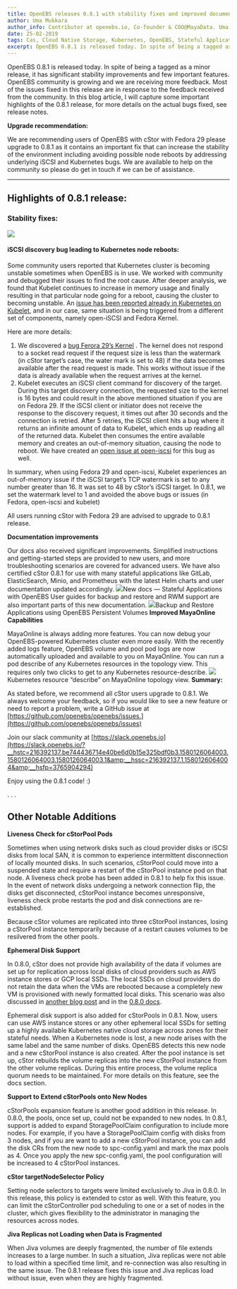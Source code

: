 ```yaml
---
title: OpenEBS releases 0.8.1 with stability fixes and improved documentation
author: Uma Mukkara
author_info: Contributor at openebs.io, Co-founder & COO@MayaData. Uma led product development in the early days of MayaData (CloudByte).
date: 25-02-2019
tags: Cas, Cloud Native Storage, Kubernetes, OpenEBS, Stateful Applications
excerpt: OpenEBS 0.8.1 is released today. In spite of being a tagged as a minor release, it has significant stability improvements and few important features. 
---
```


OpenEBS 0.8.1 is released today. In spite of being a tagged as a minor release, it has significant stability improvements and few important features. OpenEBS community is growing and we are receiving more feedback. Most of the issues fixed in this release are in response to the feedback received from the community. In this blog article, I will capture some important highlights of the 0.8.1 release, for more details on the actual bugs fixed, see release notes.

**Upgrade recommendation:**

We are recommending users of OpenEBS with cStor with Fedora 29 please upgrade to 0.8.1 as it contains an important fix that can increase the stability of the environment including avoiding possible node reboots by addressing underlying iSCSI and Kubernetes bugs. We are available to help on the community so please do get in touch if we can be of assistance.

---

## Highlights of 0.8.1 release:

### Stability fixes:
![](https://cdn-images-1.medium.com/max/800/1*7BRJmxRw7IKONv7KKAgnkg.png)
#### iSCSI discovery bug leading to Kubernetes node reboots:

Some community users reported that Kubernetes cluster is becoming unstable sometimes when OpenEBS is in use. We worked with community and debugged their issues to find the root cause. After deeper analysis, we found that Kubelet continues to increase in memory usage and finally resulting in that particular node going for a reboot, causing the cluster to becoming unstable. An [issue has been reported already in Kubernetes on Kubelet](https://github.com/kubernetes/kubernetes/issues/70890), and in our case, same situation is being triggered from a different set of components, namely open-iSCSI and Fedora Kernel.

Here are more details:

1. We discovered a [bug Ferora 29’s Kernel](https://bugzilla.redhat.com/show_bug.cgi?id=1679565) . The kernel does not respond to a socket read request if the request size is less than the watermark (in cStor target’s case, the water mark is set to 48) if the data becomes available after the read request is made. This works without issue if the data is already available when the request arrives at the kernel.
2. Kubelet executes an iSCSI client command for discovery of the target. During this target discovery connection, the requested size to the kernel is 16 bytes and could result in the above mentioned situation if you are on Fedora 29. If the iSCSI client or initiator does not receive the response to the discovery request, it times out after 30 seconds and the connection is retried. After 5 retries, the iSCSI client hits a bug where it returns an infinite amount of data to Kubelet, which ends up reading all of the returned data. Kubelet then consumes the entire available memory and creates an out-of-memory situation, causing the node to reboot. We have created an [open issue at open-iscsi](https://github.com/open-iscsi/open-iscsi/issues/155) for this bug as well.

In summary, when using Fedora 29 and open-iscsi, Kubelet experiences an out-of-memory issue if the iSCSI target’s TCP watermark is set to any number greater than 16. It was set to 48 by cStor’s iSCSI target. In 0.8.1, we set the watermark level to 1 and avoided the above bugs or issues (in Fedora, open-iscsi and kubelet)

All users running cStor with Fedora 29 are advised to upgrade to 0.8.1 release.

**Documentation improvements**

Our docs also received significant improvements. Simplified instructions and getting-started steps are provided to new users, and more troubleshooting scenarios are covered for advanced users. We have also certified cStor 0.8.1 for use with many stateful applications like GitLab, ElasticSearch, Minio, and Prometheus with the latest Helm charts and user documentation updated accordingly.
![](/content/images/2020/01/stateful-applications-in-openebs.png)New docs — Stateful Applications with OpenEBS
User guides for backup and restore and RWM support are also important parts of this new documentation.
![](/content/images/2020/01/backup-and-restores.png)Backup and Restore Applications using OpenEBS Persistent Volumes
**Improved MayaOnline Capabilities**

MayaOnline is always adding more features. You can now debug your OpenEBS-powered Kubernetes cluster even more easily. With the recently added logs feature, OpenEBS volume and pool pod logs are now automatically uploaded and available to you on MayaOnline. You can run a pod describe of any Kubernetes resources in the topology view. This requires only two clicks to get to any Kubernetes resource-describe.
![](/content/images/2020/01/mayaonline-topology-view.png)Kubernetes resource “describe” on MayaOnline topology view.
**Summary:**

As stated before, we recommend all cStor users upgrade to 0.8.1. We always welcome your feedback, so if you would like to see a new feature or need to report a problem, write a GitHub issue at [https://github.com/openebs/openebs/issues.](https://github.com/openebs/openebs/issues)

Join our slack community at [https://slack.openebs.io](https://slack.openebs.io/?__hstc=216392137.be744436714e40be6d0b15e325bdf0b3.1580126064003.1580126064003.1580126064003.1&amp;__hssc=216392137.1.1580126064004&amp;__hsfp=3765904294)

Enjoy using the 0.8.1 code! :)

. . .

## Other Notable Additions

**Liveness Check for cStorPool Pods**

Sometimes when using network disks such as cloud provider disks or iSCSI disks from local SAN, it is common to experience intermittent disconnection of locally mounted disks. In such scenarios, cStorPool could move into a suspended state and require a restart of the cStorPool instance pod on that node. A liveness check probe has been added in 0.8.1 to help fix this issue. In the event of network disks undergoing a network connection flip, the disks get disconnected, cStorPool instance becomes unresponsive, liveness check probe restarts the pod and disk connections are re-established.

Because cStor volumes are replicated into three cStorPool instances, losing a cStorPool instance temporarily because of a restart causes volumes to be resilvered from the other pools.

**Ephemeral Disk Support**

In 0.8.0, cStor does not provide high availability of the data if volumes are set up for replication across local disks of cloud providers such as AWS instance stores or GCP local SSDs. The local SSDs on cloud providers do not retain the data when the VMs are rebooted because a completely new VM is provisioned with newly formatted local disks. This scenario was also discussed in [another blog post](https://blog.openebs.io/introduction-to-openebs-cstor-pools-and-considerations-during-k8s-upgrades-19efe424715a?__hstc=216392137.be744436714e40be6d0b15e325bdf0b3.1580126064003.1580126064003.1580126064003.1&amp;__hssc=216392137.1.1580126064004&amp;__hsfp=3765904294#3fb6) and in the [0.8.0 docs](https://v08-docs.openebs.io/docs/next/cstor.html?__hstc=216392137.be744436714e40be6d0b15e325bdf0b3.1580126064003.1580126064003.1580126064003.1&amp;__hssc=216392137.1.1580126064004&amp;__hsfp=3765904294#known-limitations).

Ephemeral disk support is also added for cStorPools in 0.8.1. Now, users can use AWS instance stores or any other ephemeral local SSDs for setting up a highly available Kubernetes native cloud storage across zones for their stateful needs. When a Kubernetes node is lost, a new node arises with the same label and the same number of disks. OpenEBS detects this new node and a new cStorPool instance is also created. After the pool instance is set up, cStor rebuilds the volume replicas into the new cStorPool instance from the other volume replicas. During this entire process, the volume replica quorum needs to be maintained. For more details on this feature, see the docs section.

**Support to Extend cStorPools onto New Nodes**

cStorPools expansion feature is another good addition in this release. In 0.8.0, the pools, once set up, could not be expanded to new nodes. In 0.8.1, support is added to expand StoragePoolClaim configuration to include more nodes. For example, if you have a StoragePoolClaim config with disks from 3 nodes, and if you are want to add a new cStorPool instance, you can add the disk CRs from the new node to spc-config.yaml and mark the max pools as 4. Once you apply the new spc-config.yaml, the pool configuration will be increased to 4 cStorPool instances.

**cStor targetNodeSelector Policy**

Setting node selectors to targets were limited exclusively to Jiva in 0.8.0. In this release, this policy is extended to cstor as well. With this feature, you can limit the cStorController pod scheduling to one or a set of nodes in the cluster, which gives flexibility to the administrator in managing the resources across nodes.

**Jiva Replicas not Loading when Data is Fragmented**

When Jiva volumes are deeply fragmented, the number of file extends increases to a large number. In such a situation, Jiva replicas were not able to load within a specified time limit, and re-connection was also resulting in the same issue. The 0.8.1 release fixes this issue and Jiva replicas load without issue, even when they are highly fragmented.
